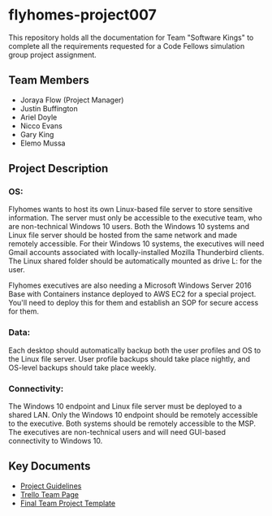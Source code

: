 # flyhomes-project007
This repository holds all the documentation for Team "Software Kings" to complete all the requirements requested for a Code Fellows simulation group project assignment.

## Team Members
- Joraya Flow (Project Manager)
- Justin Buffington
- Ariel Doyle
- Nicco Evans
- Gary King
- Elemo Mussa

## Project Description
### **OS:**
Flyhomes wants to host its own Linux-based file server to store sensitive information. The server must only be accessible to the executive team, who are non-technical Windows 10 users. Both the Windows 10 systems and Linux file server should be hosted from the same network and made remotely accessible. For their Windows 10 systems, the executives will need Gmail accounts associated with locally-installed Mozilla Thunderbird clients. The Linux shared folder should be automatically mounted as drive L: for the user.

Flyhomes executives are also needing a Microsoft Windows Server 2016 Base with Containers instance deployed to AWS EC2 for a special project. You'll need to deploy this for them and establish an SOP for secure access for them.

### **Data:**
Each desktop should automatically backup both the user profiles and OS to the Linux file server. User profile backups should take place nightly, and OS-level backups should take place weekly.

### **Connectivity:**
The Windows 10 endpoint and Linux file server must be deployed to a shared LAN. Only the Windows 10 endpoint should be remotely accessible to the executive. Both systems should be remotely accessible to the MSP. The executives are non-technical users and will need GUI-based connectivity to Windows 10.

## Key Documents
- [Project Guidelines](https://github.com/codefellows/seattle-ops-201d5/blob/main/class-15/project-guidelines.md)
- [Trello Team Page](https://trello.com/invite/b/6YXkA0dt/24909b7d1252e147ac461d8b1967fec1/flyhomes-project)
- [Final Team Project Template](https://docs.google.com/presentation/d/15s95BLL5nRrK_WupYNMSvdJbcmsk_LAKN68w74IlTk4/edit?usp=sharing)
